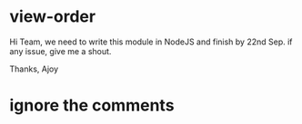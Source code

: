 # view-order


Hi Team,
we need to write this module in NodeJS and finish by 22nd Sep.
if any issue, give me a shout.

Thanks,
Ajoy

# ignore the comments